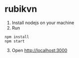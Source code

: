 # rubikvn
1. Install nodejs on your machine
2. Run 
```
npm install
npm start
```
3. Open [http://localhost:3000](http://localhost:3000)
